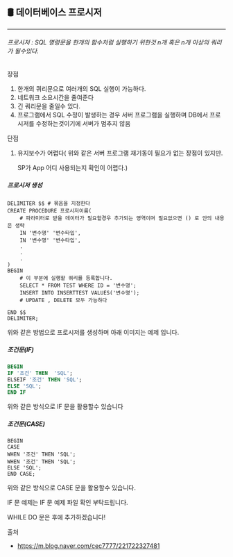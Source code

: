 ## 🛢 데이터베이스  프로시저

--------------------------------------------------------------------------------

###### 프로시저 : SQL 명령문을 한개의 함수처럼 실행하기 위한것 n개 혹은 n개 이상의 쿼리가 될수있다.

장점

1. 한개의 쿼리문으로 여러개의 SQL 실행이 가능하다.
2. 네트워크 소요시간을 줄여준다
3. 긴 쿼리문을 줄일수 있다.
4. 프로그램에서 SQL 수정이 발생하는 경우 서버 프로그램을 실행하며 DB에서 프로시저를 수정하는것이기에 서버가 멈추지 않음

단점

1. 유지보수가 어렵다( 위와 같은 서버 프로그램 재기동이 필요가 없는 장점이 있지만.

   SP가 App 어디 사용되는지 확인이 어렵다.)



##### 프로시저 생성

```mysql
DELIMITER $$ # 묶음을 지정한다
CREATE PROCEDURE 프로시저이름(
	# 파라미터로 받을 데이터가 필요할경우 추가되는 영역이며 필요없으면 () 로 안의 내용은 생략
    IN '변수명' '변수타입',
    IN '변수명' '변수타입',
    .
    .
    .
)
BEGIN
	# 이 부분에 실행할 쿼리를 등록합니다.
	SELECT * FROM TEST WHERE ID = '변수명';
	INSERT INTO INSERTTEST VALUES('변수명');
	# UPDATE , DELETE 모두 가능하다

END $$
DELIMITER;
```

위와 같은 방법으로 프로시저를 생성하며 아래 이미지는 예제 입니다.





##### 조건문(IF)

```sql 
BEGIN 
IF '조건' THEN  'SQL';
ELSEIF '조건' THEN 'SQL';
ELSE 'SQL';
END IF
```

위와 같은 방식으로 IF  문을 활용할수 있습니다

##### 조건문(CASE)

```mysql
BEGIN
CASE
WHEN '조건' THEN 'SQL';
WHEN '조건' THEN 'SQL';
ELSE 'SQL';
END CASE;
```

위와 같은 방식으로 CASE 문을 활용할수 있습니다.

IF 문 예제는 IF 문 예제 파일 확인 부탁드립니다.



WHILE DO 문은 후에 추가하겠습니다!





출처

- https://m.blog.naver.com/cec7777/221722327481